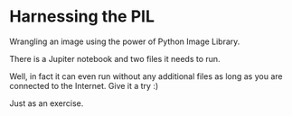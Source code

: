 # Harnessing the PIL
Wrangling an image using the power of Python Image Library. 

There is a Jupiter notebook and two files it needs to run.

Well, in fact it can even run without any additional files as long as you are connected to the Internet. Give it a try :)

Just as an exercise.
